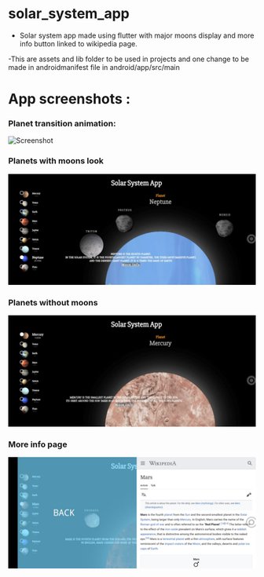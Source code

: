 # solar_system_app

- Solar system app made using flutter with major moons display and more info button linked to wikipedia page.

-This are assets and lib folder to be used in projects and one change to be made in androidmanifest file in android/app/src/main

# App screenshots : 

<h3>Planet transition animation:</h3>

![Screenshot](/app_screenshots/1.gif)

<h3>Planets with moons look</h3>
  
![Screenshot](/app_screenshots/3.jpeg)

<h3>Planets without moons</h3>
  
![Screenshot](/app_screenshots/4.jpeg)

<h3>More info page</h3>
  
![Screenshot](/app_screenshots/2.jpeg)
